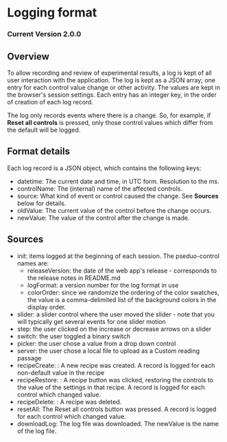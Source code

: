 # Logging format

### Current Version 2.0.0

## Overview

To allow recording and review of experimental results, a log is kept of all user interaction with the application.
The log is kept as a JSON array; one entry for each control value change or other activity.
The values are kept in the browser's session settings. Each entry has an integer key, in the order of creation of 
each log record.

The log only records events where there is a change. 
So, for example, if **Reset all controls** is pressed, only those control values which differ from the default will 
be logged.

## Format details

Each log record is a JSON object, which contains the following keys:

 - datetime: The current date and time, in UTC form. Resolution to the ms.
 - controlName: The (internal) name of the affected controls. 
 - source: What kind of event or control caused the change. See **Sources** below for details.
 - oldValue: The current value of the control before the change occurs.
 - newValue: The value of the control after the change is made.

## Sources

 - init: items logged at the beginning of each session. The pseduo-control names are:
   - releaseVersion: the date of the web app's release - corresponds to the release notes in README.md
   - logFormat: a version number for the log format in use
   - colorOrder: since we randomize the ordering of the color swatches, the value is a comma-delimited list of the 
     background colors in the display order.
 - slider: a slider control where the user moved the slider - note that you will typically get several events for 
   one slider motion
 - step: the user clicked on the increase or decrease arrows on a slider
 - switch: the user toggled a binary switch
 - picker: the user chose a value from a drop down control
 - server: the user chose a local file to upload as a Custom reading passage
 - recipeCreate: <recipe name>: A new recipe was created. A record is logged for each non-default value in the recipe
 - recipeRestore: <recipe name>: A recipe button was clicked, restoring the controls to the value of the settings in 
   that recipe. A record is logged for each control which changed value. 
 - recipeDelete: <recipe name>: A recipe was deleted.
 - resetAll: The Reset all controls button was pressed. A record is logged for each control which changed value.
 - downloadLog: The log file was downloaded. The newValue is the name of the log file.
